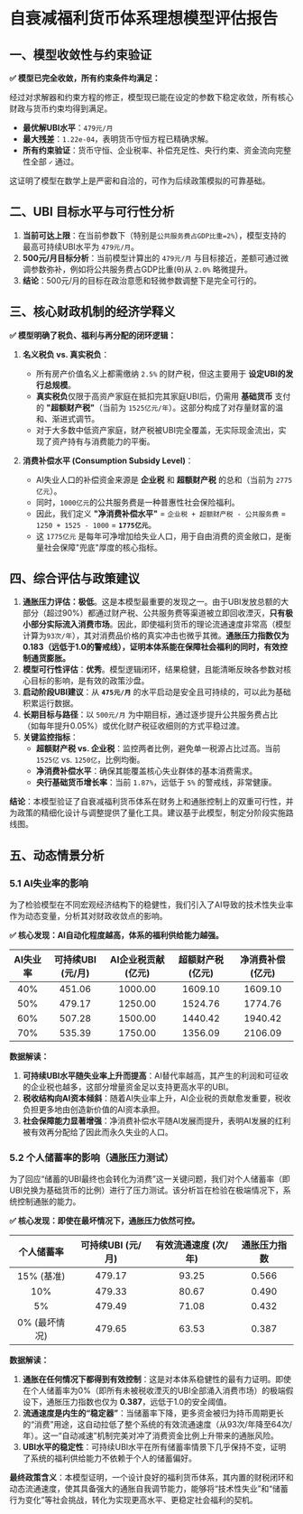 # 自衰减福利货币体系理想模型评估报告


## 一、模型收敛性与约束验证

**✅ 模型已完全收敛，所有约束条件均满足：**

经过对求解器和约束方程的修正，模型现已能在设定的参数下稳定收敛，所有核心财政与货币约束均得到满足。

- **最优解UBI水平**：`479元/月`
- **最大残差**：`1.22e-04`，表明货币守恒方程已精确求解。
- **所有约束验证**：货币守恒、企业税率、补偿充足性、央行约束、资金流向完整性全部 `✓` 通过。

这证明了模型在数学上是严密和自洽的，可作为后续政策模拟的可靠基础。

## 二、UBI 目标水平与可行性分析

1.  **当前可达上限**：在当前参数下（特别是`公共服务费占GDP比重=2%`），模型支持的最高可持续UBI水平为 `479元/月`。
2.  **500元/月目标分析**：当前模型计算出的 `479元/月` 与目标接近，差额可通过微调参数弥补，例如将公共服务费占GDP比重(θ)从 `2.0%` 略微提升。
3.  **结论**：500元/月的目标在政治意愿和轻微参数调整下是完全可行的。

## 三、核心财政机制的经济学释义

**✅ 模型明确了税负、福利与再分配的闭环逻辑：**

1.  **名义税负 vs. 真实税负**：
    *   所有房产价值名义上都需缴纳 `2.5%` 的财产税，但这主要用于 **设定UBI的发行总规模**。
    *   **真实税负**仅限于高资产家庭在抵扣完其家庭UBI后，仍需用 **基础货币** 支付的 **"超额财产税"**（当前为 `1525亿元/年`）。这部分构成了对存量财富的温和、渐进式调节。
    *   对于大多数中低资产家庭，财产税被UBI完全覆盖，无实际现金流出，实现了资产持有与消费能力的平衡。

2.  **消费补偿水平 (Consumption Subsidy Level)**：
    *   AI失业人口的补偿资金来源是 **企业税** 和 **超额财产税** 的总和（当前为 `2775亿元`）。
    *   同时，`1000亿元`的公共服务费是一种普惠性社会保险福利。
    *   因此，我们定义 **"净消费补偿水平"** = `企业税 + 超额财产税 - 公共服务费` = `1250 + 1525 - 1000` = **`1775亿元`**。
    *   这 `1775亿元` 是每年可净增加给失业人口，用于自由消费的资金敞口，是衡量社会保障"兜底"厚度的核心指标。

## 四、综合评估与政策建议

1.  **通胀压力评估：极低**。这是本模型最重要的发现之一。由于UBI发放总额的大部分（超过90%）都通过财产税、公共服务费等渠道被立即回收湮灭，**只有极小部分实际流入消费市场**。因此，即使福利货币的理论流通速度非常高（模型计算为`93次/年`），其对消费品价格的真实冲击也微乎其微。**通胀压力指数仅为0.183（远低于1.0的警戒线），证明本体系能在保障社会福利的同时，有效控制通货膨胀。**
2.  **模型可行性评估**：**优秀**。模型逻辑闭环，结果稳健，且能清晰反映各参数对核心目标的影响，是有效的政策沙盘。
3.  **启动阶段UBI建议**：从 **`475元/月`** 的水平启动是安全且可持续的，可以此为基础积累运行数据。
4.  **长期目标与路径**：以 `500元/月` 为中期目标，通过逐步提升公共服务费占比（如每年提升0.05%）或优化财产税征收细则的方式平稳过渡。
5.  **关键监控指标**：
    *   **超额财产税 vs. 企业税**：监控两者比例，避免单一税源占比过高。当前 `1525亿` vs. `1250亿`，比例均衡。
    *   **净消费补偿水平**：确保其能覆盖核心失业群体的基本消费需求。
    *   **央行基础货币增长率**：当前 `1.87%`，远低于 `5%` 的警戒线，非常健康。

**结论**：本模型验证了自衰减福利货币体系在财务上和通胀控制上的双重可行性，并为政策的精细化设计与调整提供了量化工具。建议基于此模型，制定分阶段实施路线图。

## 五、动态情景分析

### 5.1 AI失业率的影响

为了检验模型在不同宏观经济结构下的稳健性，我们引入了AI导致的技术性失业率作为动态变量，分析其对财政收敛点的影响。

**✅ 核心发现：AI自动化程度越高，体系的福利供给能力越强。**

| AI失业率 | 可持续UBI (元/月) | AI企业税贡献 (亿元) | 超额财产税 (亿元) | 净消费补偿 (亿元) |
|:----------:|:-------------------:|:----------------------:|:-------------------:|:--------------------:|
| 40%        | 451.06              | 1000.00                | 1609.10             | 1609.10              |
| 50%        | 479.17              | 1250.00                | 1524.76             | 1774.76              |
| 60%        | 507.28              | 1500.00                | 1440.42             | 1940.42              |
| 70%        | 535.39              | 1750.00                | 1356.09             | 2106.09              |

**数据解读：**

1.  **可持续UBI水平随失业率上升而提高**：AI替代率越高，其产生的利润和可征收的企业税也越多，这部分增量资金足以支持更高水平的UBI。
2.  **税收结构向AI资本倾斜**：随着AI失业率上升，AI企业税的贡献愈发重要，税收负担更多地由创造新价值的AI资本承担。
3.  **社会保障能力显著增强**：净消费补偿水平随AI发展而提升，表明AI发展的红利被有效再分配给了因此而永久失业的人口。

### 5.2 个人储蓄率的影响（通胀压力测试）

为了回应“储蓄的UBI最终也会转化为消费”这一关键问题，我们对个人储蓄率（即UBI兑换为基础货币的比例）进行了压力测试。该分析旨在检验在极端情况下，系统控制通胀的能力。

**✅ 核心发现：即使在最坏情况下，通胀压力依然可控。**

| 个人储蓄率 | 可持续UBI (元/月) | 有效流通速度 (次/年) | 通胀压力指数 |
|:----------:|:-------------------:|:------------------------:|:--------------------:|
| 15% (基准) | 479.17              | 93.25                    | 0.566                |
| 10%        | 479.33              | 80.67                    | 0.490                |
| 5%         | 479.49              | 71.08                    | 0.432                |
| 0% (最坏情况) | 479.65              | 63.53                    | 0.387                |

**数据解读：**

1.  **通胀在任何情况下都得到有效控制**：这是对本体系稳健性的最有力证明。即使在个人储蓄率为0%（即所有未被税收湮灭的UBI全部涌入消费市场）的极端假设下，通胀压力指数也仅为 **0.387**，远低于1.0的安全阈值。
2.  **流通速度是内生的“稳定器”**：当储蓄率下降，更多资金被归为持币周期更长的“消费”用途，这自动拉低了整个系统的有效流通速度（从93次/年降至64次/年）。这一“自动减速”机制完美对冲了消费资金比例上升带来的通胀风险。
3.  **UBI水平的稳定性**：可持续UBI水平在所有储蓄率情景下几乎保持不变，证明了系统的福利供给能力不依赖于个人的储蓄偏好。

**最终政策含义**：本模型证明，一个设计良好的福利货币体系，其内置的财税闭环和动态流通速度，使其具备强大的通胀自我调节能力，能够将“技术性失业”和“储蓄行为变化”等社会挑战，转化为实现更高水平、更稳定社会福利的契机。 